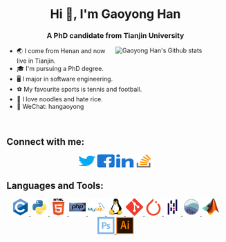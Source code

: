 <h1 align="center">Hi 👋, I'm Gaoyong Han</h1>

<h3 align="center">A PhD candidate from Tianjin University</h3>
<p><img align="right" width="50%" src="https://github-readme-stats.vercel.app/api?username=hangaoyong&show_icons=true&locale=en" alt="Gaoyong Han's Github stats" /></p>


- &#x1f30f; I come from Henan and now live in Tianjin.
- &#x1f393; I'm pursuing a PhD degree.
- &#x1f5a5; I major in software engineering.
- &#x26bd; My favourite sports is tennis and football.
- &#x1f35c; I love noodles and hate rice.
- &#x1f4ac; WeChat: hangaoyong
<br/>


<h2 align="left">Connect with me:</h2>
<p align="center">
<a href="https://twitter.com/gaoyong_han" target="blank"><img align="center" src="./images/twitter.svg" alt="gaoyong_han" height="30" width="40" /></a>
<a href="https://fb.com/gaoyong.han" target="blank"><img align="center" src="./images/facebook.svg" alt="gaoyong.han" height="30" width="40" /></a>
<a href="https://linkedin.com/in/gaoyong-han-51a08241" target="blank"><img align="center" src="./images/linkedin.svg" alt="gaoyong-han-51a08241" height="30" width="40" /></a>
<a href="https://stackoverflow.com/users/3349503/hangaoyong" target="blank"><img align="center" src="./images/stackoverflow.svg" alt="hangaoyong" height="30" width="40" /></a>
</p>


<h2 align="left">Languages and Tools:</h2>
<p align="center">
<a href="https://www.cprogramming.com/" target="_blank" rel="noreferrer"> <img src="./images/c.svg" alt="c" width="40" height="40"/> </a>
<a href="https://www.python.org" target="_blank" rel="noreferrer"> <img src="./images/python.svg" alt="python" width="40" height="40"/> </a>
<a href="https://www.w3.org/html/" target="_blank" rel="noreferrer"> <img src="./images/html5.svg" alt="html5" width="40" height="40"/> </a>
<a href="https://www.php.net" target="_blank" rel="noreferrer"> <img src="./images/php.svg" alt="php" width="40" height="40"/> </a>
<a href="https://www.mysql.com/" target="_blank" rel="noreferrer"> <img src="./images/mysql.svg" alt="mysql" width="40" height="40"/> </a>
<a href="https://www.linux.org/" target="_blank" rel="noreferrer"> <img src="./images/linux.svg" alt="linux" width="40" height="40"/> </a>
<a href="https://git-scm.com/" target="_blank" rel="noreferrer"> <img src="./images/git.svg" alt="git" width="40" height="40"/> </a>
<a href="https://pytorch.org/" target="_blank" rel="noreferrer"> <img src="./images/pytorch.svg" alt="pytorch" width="40" height="40"/> </a>
<a href="https://pandas.pydata.org/" target="_blank" rel="noreferrer"> <img src="./images/pandas.svg" alt="pandas" width="40" height="40"/> </a>
<a href="https://seaborn.pydata.org/" target="_blank" rel="noreferrer"> <img src="./images/seaborn.svg" alt="seaborn" width="40" height="40"/> </a>
<a href="https://www.mathworks.com/" target="_blank" rel="noreferrer"> <img src="./images/matlab.png" alt="matlab" width="40" height="40"/> </a>
<a href="https://www.photoshop.com/en" target="_blank" rel="noreferrer"> <img src="./images/ps.svg" alt="photoshop" width="40" height="40"/> </a>
<a href="https://www.adobe.com/in/products/illustrator.html" target="_blank" rel="noreferrer"> <img src="./images/ai.svg" alt="illustrator" width="40" height="40"/> </a>
</p>







